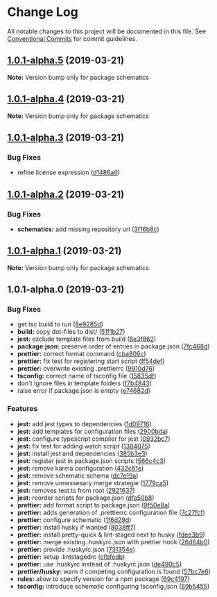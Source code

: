 # Change Log

All notable changes to this project will be documented in this file.
See [Conventional Commits](https://conventionalcommits.org) for commit guidelines.

## [1.0.1-alpha.5](https://github.com/co-IT/schematics/compare/v1.0.1-alpha.4...v1.0.1-alpha.5) (2019-03-21)

**Note:** Version bump only for package schematics





## [1.0.1-alpha.4](https://github.com/co-IT/schematics/compare/v1.0.1-alpha.3...v1.0.1-alpha.4) (2019-03-21)

**Note:** Version bump only for package schematics





## [1.0.1-alpha.3](https://github.com/co-IT/schematics/compare/v1.0.1-alpha.2...v1.0.1-alpha.3) (2019-03-21)


### Bug Fixes

* refine license expression ([d1486a0](https://github.com/co-IT/schematics/commit/d1486a0))





## [1.0.1-alpha.2](https://github.com/co-IT/schematics/compare/v1.0.1-alpha.1...v1.0.1-alpha.2) (2019-03-21)


### Bug Fixes

* **schematics:** add missing repository url ([3f16b8c](https://github.com/co-IT/schematics/commit/3f16b8c))





## [1.0.1-alpha.1](https://github.com/co-IT/schematics/compare/v1.0.1-alpha.0...v1.0.1-alpha.1) (2019-03-21)

**Note:** Version bump only for package schematics





## 1.0.1-alpha.0 (2019-03-21)


### Bug Fixes

* get tsc build to run ([8e9285d](https://github.com/co-IT/schematics/commit/8e9285d))
* **build:** copy dot-files to dist/ ([51f1b27](https://github.com/co-IT/schematics/commit/51f1b27))
* **jest:** exclude template files from build ([8e3f862](https://github.com/co-IT/schematics/commit/8e3f862))
* **package.json:** preserve order of entries in package.json ([7fc468d](https://github.com/co-IT/schematics/commit/7fc468d))
* **prettier:** correct format command ([cba806c](https://github.com/co-IT/schematics/commit/cba806c))
* **prettier:** fix test for registering start script ([ff54def](https://github.com/co-IT/schematics/commit/ff54def))
* **prettier:** overwrite existing .prettierrc ([9910d76](https://github.com/co-IT/schematics/commit/9910d76))
* **tsconfig:** correct name of tsconfig file ([15835df](https://github.com/co-IT/schematics/commit/15835df))
* don't ignore files in template folders ([f7b4843](https://github.com/co-IT/schematics/commit/f7b4843))
* raise error if package.json is empty ([e74682d](https://github.com/co-IT/schematics/commit/e74682d))


### Features

* **jest:** add jest types to dependencies ([1d09716](https://github.com/co-IT/schematics/commit/1d09716))
* **jest:** add templates for configuration files ([2900bda](https://github.com/co-IT/schematics/commit/2900bda))
* **jest:** configure typescript compiler for jest ([0932bc7](https://github.com/co-IT/schematics/commit/0932bc7))
* **jest:** fix test for adding watch script ([1384075](https://github.com/co-IT/schematics/commit/1384075))
* **jest:** install jest and dependencies ([385b3e3](https://github.com/co-IT/schematics/commit/385b3e3))
* **jest:** register jest in package.json scripts ([566c4c3](https://github.com/co-IT/schematics/commit/566c4c3))
* **jest:** remove karma configuration ([432c61e](https://github.com/co-IT/schematics/commit/432c61e))
* **jest:** remove schematic schema ([dc7e19a](https://github.com/co-IT/schematics/commit/dc7e19a))
* **jest:** remove unnessesary merge strategie ([1779ca5](https://github.com/co-IT/schematics/commit/1779ca5))
* **jest:** removes test.ts from root ([2921637](https://github.com/co-IT/schematics/commit/2921637))
* **jest:** reorder scripts for package.json ([dfa50b8](https://github.com/co-IT/schematics/commit/dfa50b8))
* **prettier:** add format script to package.json ([9f50e8a](https://github.com/co-IT/schematics/commit/9f50e8a))
* **prettier:** adds generation of .prettierrc configuration file ([7c27fcf](https://github.com/co-IT/schematics/commit/7c27fcf))
* **prettier:** configure schematic ([1f6d29d](https://github.com/co-IT/schematics/commit/1f6d29d))
* **prettier:** install husky if wanted ([8038ff7](https://github.com/co-IT/schematics/commit/8038ff7))
* **prettier:** install pretty-quick & lint-staged next to husky ([fdee3b9](https://github.com/co-IT/schematics/commit/fdee3b9))
* **prettier:** merge existing .huskyrc.json with prettier hook ([26d64b0](https://github.com/co-IT/schematics/commit/26d64b0))
* **prettier:** provide .huskyrc.json ([731354e](https://github.com/co-IT/schematics/commit/731354e))
* **prettier:** setup .lintstagedrc ([cfbfedb](https://github.com/co-IT/schematics/commit/cfbfedb))
* **prettier:** use .huskyrc instead of .huskyrc.json ([de490c5](https://github.com/co-IT/schematics/commit/de490c5))
* **prettier/husky:** warn if competing configuration is found ([57bc7e6](https://github.com/co-IT/schematics/commit/57bc7e6))
* **rules:** allow to specify version for a npm package ([69c4197](https://github.com/co-IT/schematics/commit/69c4197))
* **tsconfig:** introduce schematic configuring tsconfig.json ([89b5455](https://github.com/co-IT/schematics/commit/89b5455))
